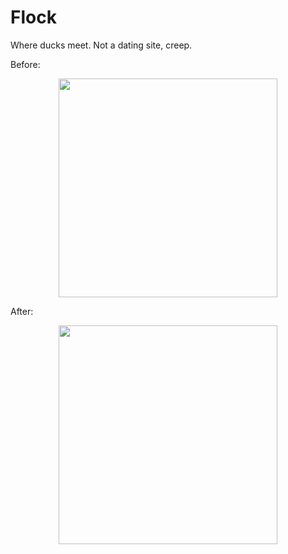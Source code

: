 Flock
=========

Where ducks meet. Not a dating site, creep.

Before:

<p align="center">
  <img src="Flock/before_front_page.png" width="350"/>
</p>



After:

<p align="center">
  <img src="Flock/under_construction.svg" width="350"/>
</p>
